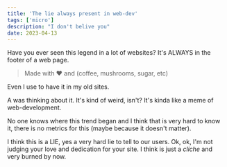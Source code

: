 ```yaml
---
title: 'The lie always present in web-dev'
tags: ['micro']
description: "I don't belive you"
date: 2023-04-13
---
```


Have you ever seen this legend in a lot of websites? It's ALWAYS in the footer of a web page.

> Made with ❤️ and (coffee, mushrooms, sugar, etc)

Even I use to have it in my old sites.

A was thinking about it. It's kind of weird, isn't? It's kinda like a meme of web-development.

No one knows where this trend began and I think that is very hard to know it,
there is no metrics for this (maybe because it doesn't matter).

I think this is a LIE, yes a very hard lie to tell to our users. Ok, ok, I'm not judging your love and dedication for
your site. I think is just a _cliche_ and very burned by now.
